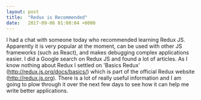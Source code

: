 ```yaml
---
layout: post
title:  "Redux is Recommended"
date:   2017-09-06 01:00:04 +0000
---
```



I had a chat with someone today who recommended learning Redux JS. Apparently it is very popular at the moment, can be used with other JS frameworks (such as React), and makes debugging complex applications easier. I did a Google search on Redux JS and found a lot of articles. As I know nothing about Redux I settled on 'Basics Redux' (http://redux.js.org/docs/basics/) which is part of the official Redux website (http://redux.js.org). There is a lot of really useful information and I am going to plow through it over the next few days to see how it can help me write better applications.
